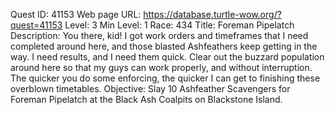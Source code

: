 Quest ID: 41153
Web page URL: https://database.turtle-wow.org/?quest=41153
Level: 3
Min Level: 1
Race: 434
Title: Foreman Pipelatch
Description: You there, kid! I got work orders and timeframes that I need completed around here, and those blasted Ashfeathers keep getting in the way. I need results, and I need them quick. Clear out the buzzard population around here so that my guys can work properly, and without interruption. The quicker you do some enforcing, the quicker I can get to finishing these overblown timetables.
Objective: Slay 10 Ashfeather Scavengers for Foreman Pipelatch at the Black Ash Coalpits on Blackstone Island.
